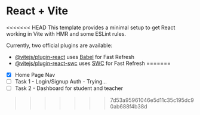 # React + Vite

<<<<<<< HEAD
This template provides a minimal setup to get React working in Vite with HMR and some ESLint rules.

Currently, two official plugins are available:

- [@vitejs/plugin-react](https://github.com/vitejs/vite-plugin-react/blob/main/packages/plugin-react/README.md) uses [Babel](https://babeljs.io/) for Fast Refresh
- [@vitejs/plugin-react-swc](https://github.com/vitejs/vite-plugin-react-swc) uses [SWC](https://swc.rs/) for Fast Refresh
=======
- [x] Home Page Nav 
- [ ] Task 1 - Login/Signup Auth - Trying...
- [ ] Task 2 - Dashboard for student and teacher 

>>>>>>> 7d53a95961046e5d11c35c195dc90ab688f4b38d
